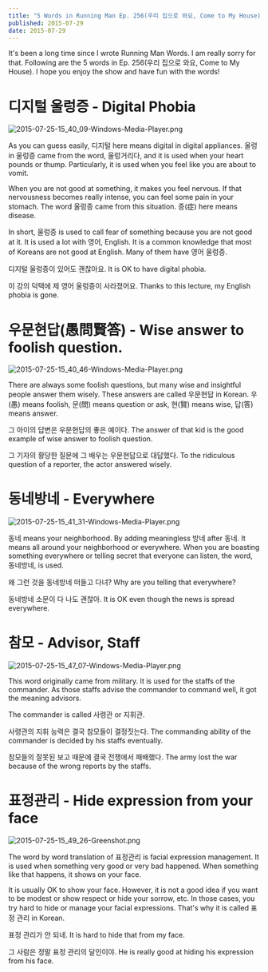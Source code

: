 ```yaml
---
title: "5 Words in Running Man Ep. 256(우리 집으로 와요, Come to My House) - Learn Korean with Running Man"
published: 2015-07-29
date: 2015-07-29
---
```

It's been a long time since I wrote Running Man Words. I am really sorry for that. Following are the 5 words in Ep. 256(우리 집으로 와요, Come to My House). I hope you enjoy the show and have fun with the words!

#  디지털 울렁증 - Digital Phobia

![2015-07-25-15_40_09-Windows-Media-Player.png ](/images/2015-07-25-15_40_09-Windows-Media-Player.png )

As you can guess easily, 디지털 here means digital in digital appliances. 울렁 in 울렁증 came from the word, 울렁거리다, and it is used when your heart pounds or thump. Particularly, it is used when you feel like you are about to vomit.

When you are not good at something, it makes you feel nervous. If that nervousness becomes really intense, you can feel some pain in your stomach. The word 울렁증 came from this situation. 증(症) here means disease.

In short, 울렁증 is used to call fear of something because you are not good at it. It is used a lot with 영어, English. It is a common knowledge that most of Koreans are not good at English. Many of them have 영어 울렁증.

디지털 울렁증이 있어도 괜찮아요.
It is OK to have digital phobia.

이 강의 덕택에 제 영어 울렁증이 사라졌어요.
Thanks to this lecture, my English phobia is gone.

#  우문현답(愚問賢答) - Wise answer to foolish question.

![2015-07-25-15_40_46-Windows-Media-Player.png ](/images/2015-07-25-15_40_46-Windows-Media-Player.png )

There are always some foolish questions, but many wise and insightful people answer them wisely. These answers are called 우문현답 in Korean. 우(愚) means foolish, 문(問) means question or ask, 현(賢) means wise, 답(答) means answer.

그 아이의 답변은 우문현답의 좋은 예이다.
The answer of that kid is the good example of wise answer to foolish question.

그 기자의 황당한 질문에 그 배우는 우문현답으로 대답했다.
To the ridiculous question of a reporter, the actor answered wisely.

#  동네방네 - Everywhere

![2015-07-25-15_41_31-Windows-Media-Player.png ](/images/2015-07-25-15_41_31-Windows-Media-Player.png )

동네 means your neighborhood. By adding meaningless 방네 after 동네. It means all around your neighborhood or everywhere. When you are boasting something everywhere or telling secret that everyone can listen, the word, 동네방네, is used.

왜 그런 것을 동네방네 떠들고 다녀?
Why are you telling that everywhere?

동네방네 소문이 다 나도 괜찮아.
It is OK even though the news is spread everywhere.

#  참모 - Advisor, Staff

![2015-07-25-15_47_07-Windows-Media-Player.png ](/images/2015-07-25-15_47_07-Windows-Media-Player.png )

This word originally came from military. It is used for the staffs of the commander. As those staffs advise the commander to command well, it got the meaning advisors.

The commander is called 사령관 or 지휘관.

사령관의 지휘 능력은 결국 참모들이 결정짓는다.
The commanding ability of the commander is decided by his staffs eventually.

참모들의 잘못된 보고 때문에 결국 전쟁에서 패배했다.
The army lost the war because of the wrong reports by the staffs.

#  표정관리 - Hide expression from your face

![2015-07-25-15_49_26-Greenshot.png ](/images/2015-07-25-15_49_26-Greenshot.png )

The word by word translation of 표정관리 is facial expression management. It is used when something very good or very bad happened. When something like that happens, it shows on your face.

It is usually OK to show your face. However, it is not a good idea if you want to be modest or show respect or hide your sorrow, etc. In those cases, you try hard to hide or manage your facial expressions. That's why it is called 표정 관리 in Korean.

표정 관리가 안 되네.
It is hard to hide that from my face.

그 사람은 정말 표정 관리의 달인이야.
He is really good at hiding his expression from his face.